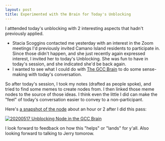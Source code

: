 ```yaml
---
layout: post
title: Experimented with the Brain for Today's Unblocking
---
```


I atttended today's unblocking with 2 interesting aspects that hadn't
previously applied.

* Stacia Scoggins contacted me yesterday with an interest in the Zoom
  meetings I'd previously invited Camano Island residents to
  participate in. Since those didn't happen, and she just recently
  again expressed interest, I invited her to today's Unblocking. She
  was fun to have in today's session, and she indicated she'd be back
  again.
* I wanted to see what I could do with [The GCC
  Brain](https://bra.in/8qwAgJ) to do some sense-making with today's
  conversation.

So after today's session, I took my notes (drafted as people spoke),
and tried to find some memes to create nodes from. I then linked those
meme nodes to the source of those ideas. I think even the little I did
can make the "feel" of today's conversation easier to convey to a
non-participant.

Here's [a snapshot of the node](https://bra.in/3pDQLn) about an hour
or 2 after I did this pass:

[![20200517 Unblocking Node in the GCC
Brain](/images/2020/20200517-Unblocking.png)](https://bra.in/3pDQLn)

I look forward to feedback on how this "helps" or "lands" for
y'all. Also looking forward to talking to Jerry tomorow.